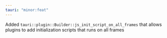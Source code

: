```yaml
---
tauri: "minor:feat"
---
```


Added `tauri::plugin::Builder::js_init_script_on_all_frames` that allows plugins to add initialization scripts that runs on all frames
